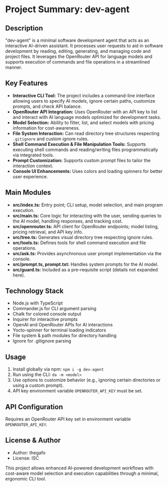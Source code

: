 # Project Summary: dev-agent

## Description
"dev-agent" is a minimal software development agent that acts as an interactive AI-driven assistant. It processes user requests to aid in software development by reading, editing, generating, and managing code and project files. It leverages the OpenRouter API for language models and supports execution of commands and file operations in a streamlined manner.

## Key Features
- **Interactive CLI Tool:** The project includes a command-line interface allowing users to specify AI models, ignore certain paths, customize prompts, and check API balance.
- **OpenRouter API Integration:** Uses OpenRouter with an API key to list and interact with AI language models optimized for development tasks.
- **Model Selection:** Ability to filter, list, and select models with pricing information for cost-awareness.
- **File System Interaction:** Can read directory tree structures respecting `.gitignore` and custom ignore rules.
- **Shell Command Execution & File Manipulation Tools:** Supports executing shell commands and reading/writing files programmatically via integrated tools.
- **Prompt Customization:** Supports custom prompt files to tailor the interaction context.
- **Console UI Enhancements:** Uses colors and loading spinners for better user experience.

## Main Modules
- **src/index.ts:** Entry point; CLI setup, model selection, and main program execution.
- **src/main.ts:** Core logic for interacting with the user, sending queries to the AI model, handling responses, and tracking cost.
- **src/openrouter.ts:** API client for OpenRouter endpoints; model listing, pricing retrieval, and API key info.
- **src/tree.ts:** Generates visual directory tree respecting ignore rules.
- **src/tools.ts:** Defines tools for shell command execution and file operations.
- **src/ask.ts:** Provides asynchronous user prompt implementation via the console.
- **src/prompt.ts, prompt.txt:** Handles system prompts for the AI model.
- **src/guard.ts:** Included as a pre-requisite script (details not expanded here).

## Technology Stack
- Node.js with TypeScript
- Commander.js for CLI argument parsing
- Chalk for colored console output
- Inquirer for interactive prompts
- OpenAI and OpenRouter APIs for AI interactions
- Yocto-spinner for terminal loading indicators
- File system & path modules for directory handling
- Ignore for .gitignore parsing

## Usage
1. Install globally via npm: `npm i -g dev-agent`
2. Run using the CLI: `da -m <model>`
3. Use options to customize behavior (e.g., ignoring certain directories or using a custom prompt).
4. API key environment variable `OPENROUTER_API_KEY` must be set.

## API Configuration
Requires an OpenRouter API key set in environment variable `OPENROUTER_API_KEY`.

## License & Author
- Author: thegafo
- License: ISC

This project allows enhanced AI-powered development workflows with cost-aware model selection and execution capabilities through a minimal, ergonomic CLI tool.